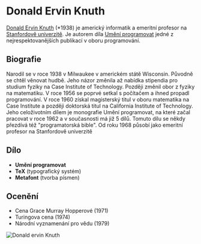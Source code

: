 # Donald Ervin Knuth
[Donald Ervin Knuth](https://cs.wikipedia.org/wiki/Donald_Ervin_Knuth) (*1938) je americký informatik a emeritní profesor na [Stanfordově univerzitě](https://cs.wikipedia.org/wiki/Stanfordova_univerzita). Je autorem díla [Umění programovat](https://cs.wikipedia.org/wiki/Um%C4%9Bn%C3%AD_programov%C3%A1n%C3%AD) jedné z nejrespektovanějších publikací v oboru programování. 

## Biografie
Narodil se v roce 1938 v Milwaukee v americkém státě Wisconsin. Původně se chtěl věnovat hudbě. Jeho názor změnila až nabídka stipendia pro studium fyziky na Case Institute of Technology. Později změnil obor z fyziky na matematiku. V roce 1956 se poprvé setkal s počítačem a ihned propadl programování. V roce 1960 získal magisterský titul v oboru matematika na Case Institute a později doktorská titul na California Institute of Technology. Jeho celoživotním dílem je monografie Umění programovat, na které začal pracovat v roce 1962 a v současnosti má již 5 dílů. Tomuto dílu se někdy přezdívá též "programatorská bible". Od roku 1968 působí jako emeritní profesor na Stanfordově univerzitě 

## Dílo
- **Umění programovat**
- **TeX** (typografický systém)
- **Metafont** (tvorba písmen)

## Ocenění
- Cena Grace Murray Hopperové (1971)
- Turingova cena (1974)
- Národní vyznamenání pro vědu (1979)

![Donald ervin Knuth](https://catonmat.net/wp-content/uploads/2010/02/young-donald-knuth-ibm-650-1958.jpg)
